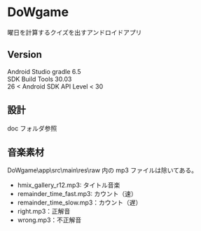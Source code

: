 # DoWgame
曜日を計算するクイズを出すアンドロイドアプリ

## Version 
Android Studio gradle 6.5  
SDK Build Tools 30.03  
26 < Android SDK API Level < 30  

## 設計
doc フォルダ参照

## 音楽素材
DoWgame\app\src\main\res\raw 内の mp3 ファイルは除いてある。
- hmix_gallery_r12.mp3: タイトル音楽
- remainder_time_fast.mp3: カウント（速）
- remainder_time_slow.mp3：カウント（遅）
- right.mp3：正解音
- wrong.mp3：不正解音
